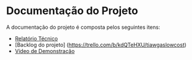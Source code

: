 # Documentação do Projeto

A documentação do projeto é composta pelos seguintes itens: 
 - [Relatório Técnico](relatorio/Relatorio%20Tecnico%20-%20TEMPLATE.md)
 - [Backlog do projeto] (https://trello.com/b/kdQTeHXU/tiawgaslowcost)
 - [Vídeo de Demonstração](https://youtube.com)


